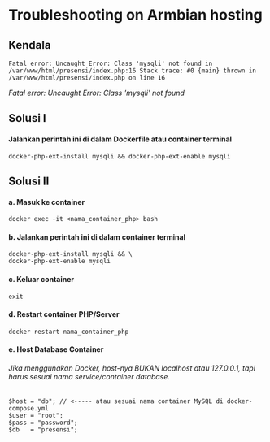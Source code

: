 # Troubleshooting on Armbian hosting
## Kendala
```
Fatal error: Uncaught Error: Class 'mysqli' not found in /var/www/html/presensi/index.php:16 Stack trace: #0 {main} thrown in /var/www/html/presensi/index.php on line 16
```
*Fatal error: Uncaught Error: Class 'mysqli' not found*

## Solusi I
#### Jalankan perintah ini di dalam Dockerfile atau container terminal
```
docker-php-ext-install mysqli && docker-php-ext-enable mysqli
```
## Solusi II
#### a. Masuk ke container
```
docker exec -it <nama_container_php> bash
```
#### b. Jalankan perintah ini di dalam container terminal
```
docker-php-ext-install mysqli && \
docker-php-ext-enable mysqli
```
#### c. Keluar container
```
exit 
```
#### d. Restart container PHP/Server
```
docker restart nama_container_php
```
#### e. Host Database Container
###### Jika menggunakan Docker, host-nya BUKAN localhost atau 127.0.0.1, tapi harus sesuai nama service/container database.
```
$host = "db"; // <----- atau sesuai nama container MySQL di docker-compose.yml
$user = "root";
$pass = "password";
$db   = "presensi";
```
